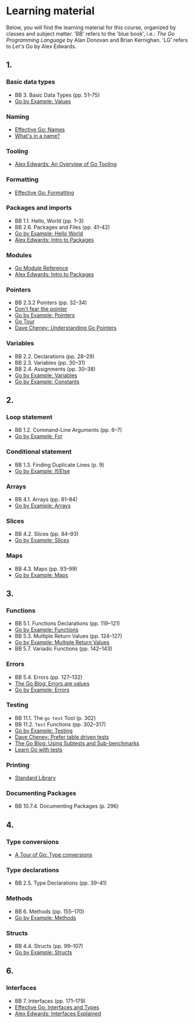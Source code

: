 # Learning material

Below, you will find the learning material for this course, organized by
classes and subject matter. 'BB' refers to the 'blue book', i.e.: *The
Go Programming Language* by Alan Donovan and Brian Kernighan. 'LG'
refers to *Let's Go* by Alex Edwards.

## 1.

### Basic data types

-   BB 3. Basic Data Types (pp. 51–75)
-   [Go by Example: Values](https://gobyexample.com/values)

### Naming

-   [Effective Go: Names](https://go.dev/doc/effective_go#names)
-   [What's in a name?](https://go.dev/talks/2014/names.slide#1)

### Tooling

-   [Alex Edwards: An Overview of Go Tooling](https://www.alexedwards.net/blog/an-overview-of-go-tooling)

### Formatting

-   [Effective Go: Formatting](https://go.dev/doc/effective_go#formatting)

### Packages and imports

-   BB 1.1. Hello, World (pp. 1–3)
-   BB 2.6. Packages and Files (pp. 41–42)
-   [Go by Example: Hello World](https://gobyexample.com/hello-world)
-   [Alex Edwards: Intro to Packages](https://www.alexedwards.net/blog/an-introduction-to-packages-imports-and-modules)

### Modules

-   [Go Module Reference](https://go.dev/ref/mod)
-   [Alex Edwards: Intro to Packages](https://www.alexedwards.net/blog/an-introduction-to-packages-imports-and-modules#modules)

### Pointers

-   BB 2.3.2 Pointers (pp. 32–34)
-   [Don't fear the pointer](https://bitfieldconsulting.com/posts/pointers)
-   [Go by Example: Pointers](https://gobyexample.com/pointers)
-   [Go Tour](https://go.dev/tour/moretypes/1)
-   [Dave Cheney: Understanding Go Pointers](https://dave.cheney.net/2017/04/26/understand-go-pointers-in-less-than-800-words-or-your-money-back)

### Variables

-   BB 2.2. Declarations (pp. 28–29)
-   BB 2.3. Variables (pp. 30–31)
-   BB 2.4. Assignments (pp. 30–38)
-   [Go by Example: Variables](https://gobyexample.com/variables)
-   [Go by Example: Constants](https://gobyexample.com/constants)

## 2.

### Loop statement

-   BB 1.2. Command-Line Arguments (pp. 6–7)
-   [Go by Example: For](https://gobyexample.com/for)

### Conditional statement

-   BB 1.3. Finding Duplicate Lines (p. 9)
-   [Go by Example: If/Else](https://gobyexample.com/if-else)

### Arrays

-   BB 4.1. Arrays (pp. 81–84)
-   [Go by Example: Arrays](https://gobyexample.com/arrays)

### Slices

-   BB 4.2. Slices (pp. 84–93)
-   [Go by Example: Slices](https://gobyexample.com/slices)

### Maps

-   BB 4.3. Maps (pp. 93–99)
-   [Go by Example: Maps](https://gobyexample.com/maps)

## 3.

### Functions

-	BB 5.1. Functions Declarations (pp. 119–121)
-	[Go by Example: Functions](https://gobyexample.com/functions)
-	BB 5.3. Multiple Return Values (pp. 124–127)
-	[Go by Example: Multiple Return Values](https://gobyexample.com/multiple-return-values)
-	BB 5.7. Variadic Functions (pp. 142–143)

### Errors

-   BB 5.4. Errors (pp. 127–132)
-   [The Go Blog: Errors are values](https://go.dev/blog/errors-are-values)
-   [Go by Example: Errors](https://gobyexample.com/errors)

### Testing

-   BB 11.1. The `go test` Tool (p. 302)
-   BB 11.2. `Test` Functions (pp. 302–317)
-   [Go by Example: Testing](https://gobyexample.com/testing)
-   [Dave Cheney: Prefer table driven tests](https://dave.cheney.net/2019/05/07/prefer-table-driven-tests)
-   [The Go Blog: Using Subtests and Sub-benchmarks](https://go.dev/blog/subtests)
-   [Learn Go with tests](https://quii.gitbook.io/learn-go-with-tests/go-fundamentals/hello-world)

### Printing

-   [Standard Library](https://pkg.go.dev/fmt@go1.22.6#hdr-Printing)

### Documenting Packages

-   BB 10.7.4. Documenting Packages (p. 296)

## 4.

### Type conversions

-   [A Tour of Go: Type conversions](https://go.dev/tour/basics/13)

### Type declarations

-   BB 2.5. Type Declarations (pp. 39–41)

### Methods

-   BB 6. Methods (pp. 155–170)
-   [Go by Example: Methods](https://gobyexample.com/methods)

### Structs

-   BB 4.4. Structs (pp. 99–107)
-   [Go by Example: Structs](https://gobyexample.com/structs)

## 6.

### Interfaces

-   BB 7. Interfaces (pp. 171–179)
-   [Effective Go: Interfaces and Types](https://go.dev/doc/effective_go#interfaces_and_types)
-   [Alex Edwards: Interfaces Explained](https://www.alexedwards.net/blog/interfaces-explained)
